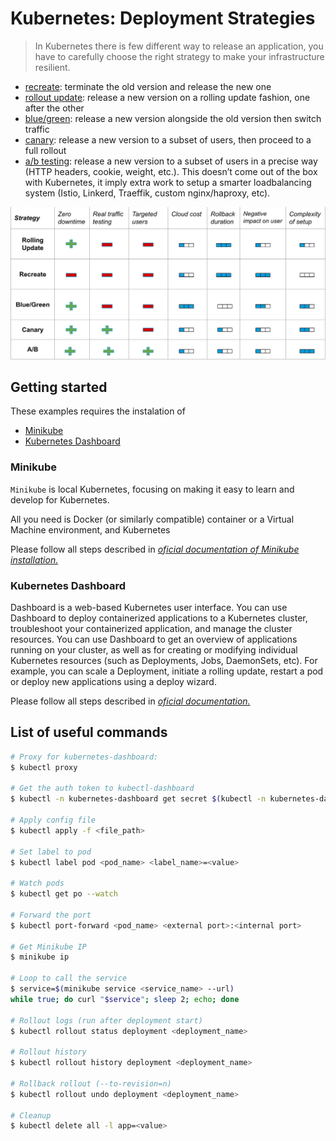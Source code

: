 # Kubernetes: Deployment Strategies

> In Kubernetes there is few different way to release an application, you have
to carefully choose the right strategy to make your infrastructure resilient.

- [recreate](./recreate/): terminate the old version and release the new one
- [rollout update](./rollout_update/): release a new version on a rolling update fashion, one
  after the other
- [blue/green](./blue_green/): release a new version alongside the old version
  then switch traffic
- [canary](./canary/): release a new version to a subset of users, then proceed
  to a full rollout
- [a/b testing](/ab_testing/): release a new version to a subset of users in a
  precise way (HTTP headers, cookie, weight, etc.). This doesn’t come out of the
  box with Kubernetes, it imply extra work to setup a smarter
  loadbalancing system (Istio, Linkerd, Traeffik, custom nginx/haproxy, etc).


![deployment strategy decision diagram](./decision-diagram.png)

## Getting started

These examples requires the instalation of 
- [Minikube](#minikube)
- [Kubernetes Dashboard](#kubernetes-dashboard)

### Minikube

`Minikube` is local Kubernetes, focusing on making it easy to learn and develop for Kubernetes.

All you need is Docker (or similarly compatible) container or a Virtual Machine environment, and Kubernetes

Please follow all steps described in *[oficial documentation of Minikube installation.](https://minikube.sigs.k8s.io/docs/start/)*

### Kubernetes Dashboard

Dashboard is a web-based Kubernetes user interface. You can use Dashboard to deploy containerized applications to a Kubernetes cluster, troubleshoot your containerized application, and manage the cluster resources. You can use Dashboard to get an overview of applications running on your cluster, as well as for creating or modifying individual Kubernetes resources (such as Deployments, Jobs, DaemonSets, etc). For example, you can scale a Deployment, initiate a rolling update, restart a pod or deploy new applications using a deploy wizard.

Please follow all steps described in *[oficial documentation.](https://kubernetes.io/docs/tasks/access-application-cluster/web-ui-dashboard/#deploying-the-dashboard-ui)*



## List of useful commands

```bash
# Proxy for kubernetes-dashboard:
$ kubectl proxy

# Get the auth token to kubectl-dashboard
$ kubectl -n kubernetes-dashboard get secret $(kubectl -n kubernetes-dashboard get sa/admin-user -o jsonpath="{.secrets[0].name}") -o go-template="{{.data.token | base64decode}}"

# Apply config file
$ kubectl apply -f <file_path>

# Set label to pod
$ kubectl label pod <pod_name> <label_name>=<value>

# Watch pods
$ kubectl get po --watch

# Forward the port 
$ kubectl port-forward <pod_name> <external port>:<internal port>

# Get Minikube IP 
$ minikube ip

# Loop to call the service 
$ service=$(minikube service <service_name> --url)
while true; do curl "$service"; sleep 2; echo; done

# Rollout logs (run after deployment start)
$ kubectl rollout status deployment <deployment_name>

# Rollout history 
$ kubectl rollout history deployment <deployment_name>

# Rollback rollout (--to-revision=n)
$ kubectl rollout undo deployment <deployment_name>

# Cleanup
$ kubectl delete all -l app=<value>
```